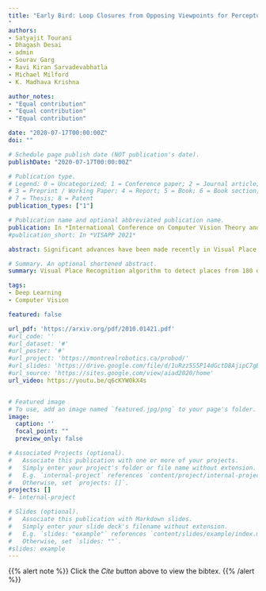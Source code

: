 ```yaml
---
title: "Early Bird: Loop Closures from Opposing Viewpoints for Perceptually-Aliased Indoor Environments
"
authors:
- Satyajit Tourani
- Dhagash Desai
- admin
- Sourav Garg
- Ravi Kiran Sarvadevabhatla
- Michael Milford
- K. Madhava Krishna

author_notes:
- "Equal contribution"
- "Equal contribution"
- "Equal contribution"

date: "2020-07-17T00:00:00Z"
doi: ""

# Schedule page publish date (NOT publication's date).
publishDate: "2020-07-17T00:00:00Z"

# Publication type.
# Legend: 0 = Uncategorized; 1 = Conference paper; 2 = Journal article;
# 3 = Preprint / Working Paper; 4 = Report; 5 = Book; 6 = Book section;
# 7 = Thesis; 8 = Patent
publication_types: ["1"]

# Publication name and optional abbreviated publication name.
publication: In *International Conference on Computer Vision Theory and Applications (VISAPP) 2021*
#publication_short: In *VISAPP 2021*

abstract: Significant advances have been made recently in Visual Place Recognition (VPR), feature correspondence, and localization due to the proliferation of deep-learning-based methods. However, existing approaches tend to address, partially or fully, only one of two key challenges are viewpoint change and perceptual aliasing. In this paper, we present novel research that simultaneously addresses both challenges by combining deep-learned features with geometric transformations based on reasonable domain assumptions about navigation on a ground-plane, whilst also removing the requirement for specialized hardware setup (e.g. lighting, downwards facing cameras). In particular, our integration of VPR with SLAM by leveraging the robustness of deep-learned features and our homography-based extreme viewpoint invariance significantly boosts the performance of VPR, feature correspondence, and pose graph submodules of the SLAM pipeline. For the first time, we demonstrate a localization system capable of state-of-the-art performance despite perceptual aliasing and extreme 180-degree-rotated viewpoint change in a range of real-world and simulated experiments. Our system is able to achieve early loop closures that prevent significant drifts in SLAM trajectories. We also compare extensively several deep architectures for VPR and descriptor matching. We also show that superior place recognition and descriptor matching across opposite views results in a similar performance gain in back-end pose graph optimization.

# Summary. An optional shortened abstract.
summary: Visual Place Recognition algorithm to detect places from 180 degree opposite viewpoints, using a novel idea to localize based on floor signatures.  

tags:
- Deep Learning
- Computer Vision

featured: false

url_pdf: 'https://arxiv.org/pdf/2010.01421.pdf'
#url_code: ''
#url_dataset: '#'
#url_poster: '#'
#url_project: 'https://montrealrobotics.ca/probod/'
#url_slides: 'https://drive.google.com/file/d/1uRzz5S5P14dGctD8AjipC7gBgQvQcDvm/view'
#url_source: 'https://sites.google.com/view/aiad2020/home'
url_video: https://youtu.be/q6cKYW0kX4s


# Featured image
# To use, add an image named `featured.jpg/png` to your page's folder. 
image:
  caption: ''
  focal_point: ""
  preview_only: false

# Associated Projects (optional).
#   Associate this publication with one or more of your projects.
#   Simply enter your project's folder or file name without extension.
#   E.g. `internal-project` references `content/project/internal-project/index.md`.
#   Otherwise, set `projects: []`.
projects: []
#- internal-project

# Slides (optional).
#   Associate this publication with Markdown slides.
#   Simply enter your slide deck's filename without extension.
#   E.g. `slides: "example"` references `content/slides/example/index.md`.
#   Otherwise, set `slides: ""`.
#slides: example
---
```


{{% alert note %}}
Click the *Cite* button above to view the bibtex.
{{% /alert %}}

